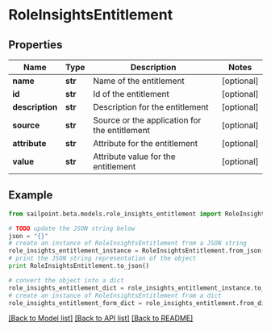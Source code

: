 # RoleInsightsEntitlement


## Properties

Name | Type | Description | Notes
------------ | ------------- | ------------- | -------------
**name** | **str** | Name of the entitlement | [optional] 
**id** | **str** | Id of the entitlement | [optional] 
**description** | **str** | Description for the entitlement | [optional] 
**source** | **str** | Source or the application for the entitlement | [optional] 
**attribute** | **str** | Attribute for the entitlement | [optional] 
**value** | **str** | Attribute value for the entitlement | [optional] 

## Example

```python
from sailpoint.beta.models.role_insights_entitlement import RoleInsightsEntitlement

# TODO update the JSON string below
json = "{}"
# create an instance of RoleInsightsEntitlement from a JSON string
role_insights_entitlement_instance = RoleInsightsEntitlement.from_json(json)
# print the JSON string representation of the object
print RoleInsightsEntitlement.to_json()

# convert the object into a dict
role_insights_entitlement_dict = role_insights_entitlement_instance.to_dict()
# create an instance of RoleInsightsEntitlement from a dict
role_insights_entitlement_form_dict = role_insights_entitlement.from_dict(role_insights_entitlement_dict)
```
[[Back to Model list]](../README.md#documentation-for-models) [[Back to API list]](../README.md#documentation-for-api-endpoints) [[Back to README]](../README.md)


